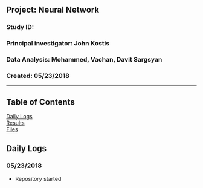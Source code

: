 ##  Project: Neural Network
### Study ID: 
### Principal investigator: John Kostis
### Data Analysis: Mohammed, Vachan, Davit Sargsyan 
### Created: 05/23/2018 

---    

## Table of Contents
[Daily Logs](#logs)  
[Results](#results)   
[Files](#files)

## Daily Logs<a name="logs"></a>
### 05/23/2018
* Repository started
